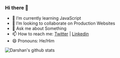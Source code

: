 ### Hi there 👋

- 🌱 I’m currently learning JavaScript
- 👯 I’m looking to collaborate on Production Websites 
- 💬 Ask me about Something
- 📫 How to reach me: [Twitter](https://twitter.com/darshan_r_27) | [Linkedin](https://www.linkedin.com/in/darshanr27)
- 😄 Pronouns: He/Him

![Darshan's github stats](https://github-readme-stats.vercel.app/api?username=darshanr27&show_icons=true&theme=merko)
